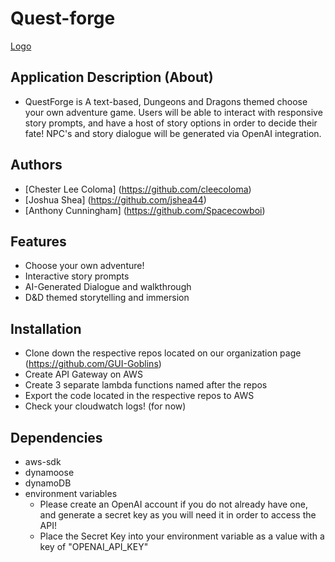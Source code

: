 # Quest-forge

[Logo](./QuestForge.png)

## Application Description (About)

* QuestForge is  A text-based, Dungeons and Dragons themed choose your own adventure game. Users will be able to interact with responsive story prompts, and have a host of story options in order to decide their fate! NPC's and story dialogue will be generated via OpenAI integration.

## Authors

* [Chester Lee Coloma] (<https://github.com/cleecoloma>)
* [Joshua Shea] (<https://github.com/jshea44>)
* [Anthony Cunningham] (<https://github.com/Spacecowboi>)

## Features

* Choose your own adventure!
* Interactive story prompts
* AI-Generated Dialogue and walkthrough
* D&D themed storytelling and immersion

## Installation

* Clone down the respective repos located on our organization page (<https://github.com/GUI-Goblins>)
* Create API Gateway on AWS
* Create 3 separate lambda functions named after the repos
* Export the code located in the respective repos to AWS
* Check your cloudwatch logs! (for now)

## Dependencies 

* aws-sdk
* dynamoose
* dynamoDB
* environment variables
    * Please create an OpenAI account if you do not already have one, and generate a secret key as you will need it in order to access the API!
    * Place the Secret Key into your environment variable as a value with a key of "OPENAI_API_KEY"

